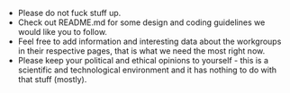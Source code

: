 - Please do not fuck stuff up.
- Check out README.md for some design and coding guidelines we would like you to follow.
- Feel free to add information and interesting data about the workgroups in their respective pages, that is what
we need the most right now.
- Please keep your political and ethical opinions to yourself - this is a scientific and technological environment and
it has nothing to do with that stuff (mostly).
